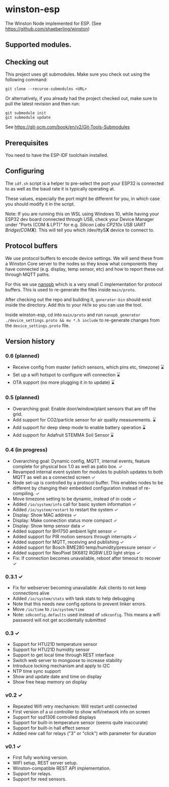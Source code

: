 # winston-esp
The Winston Node implemented for ESP.  (See https://github.com/shaeberling/winston)

## Supported modules.

## Checking out
This project uses git submodules. Make sure you check out using the following command:

```
git clone --recurse-submodules <URL>
```

Or alternatively, if you already had the project checked out, make sure to pull the latest revision and then run:

```
git submodule init
git submodule update
```

See https://git-scm.com/book/en/v2/Git-Tools-Submodules

## Prerequisites
You need to have the ESP-IDF toolchain installed.

## Configuring
The `idf.sh` script is a helper to pre-select the port your ESP32 is connected to as well as the baud rate it is typically operating at.

These values, especially the port might be different for you, in which case you should modify it in the script.

Note: If you are running this on WSL using Windows 10, while having your ESP32 dev board connected through USB, check your Device Manager under "Ports (COM & LPT)" for e.g. *Silicon Labs CP210x USB UART Bridge(COM**X**)*. This will tell you which /dev/ttyS**X** device to connect to.

## Protocol buffers
We use protocol buffers to encode device settings. We will send these from a Winston Core server
to the nodes so they know what components they have connected (e.g. display, temp sensor, etc)
and how to report these out through MQTT paths.

For this we use [nanopb](https://github.com/nanopb/nanopb) which is a very small C implementation
for protocol buffers. This is used to re-generate the files inside `main/proto`.

After checking out the repo and building it, `generator-bin` should exist inside the directory.
Add this to your `PATH` so you can use the tool.

Inside winston-esp, cd into `main/proto` and run `nanopb_generator ./device_settings.proto && mv *.h include` to re-generate changes from the `device_settings.proto` file.

## Version history

### 0.6 (planned)
 - Receive config from master (which sensors, which pins etc, timezone) ⌛
 - Set up a wifi hotspot to configure wifi connection ⌛
 - OTA support (no more plugging it in to update) ⌛

### 0.5 (planned)
 - Overarching goal: Enable door/window/plant sensors that are off the grid.
 - Add support for CO2/particle sensor for air quality measurements. ⌛
 - Add support for deep sleep mode to enable battery operation ⌛
 - Add support for Adafruit STEMMA Soil Sensor ⌛

### 0.4  (in progress)
 - Overarching goal: Dynamic config, MQTT, internal events, feature complete for physical box 1.0 as well as patio box. ✓
 - Revamped internal event system for modules to publish updates to both MQTT as well as a connected screen ✓
 - Node set-up is controlled by a protocol buffer. This enables nodes to be different by changing their embedded configuration instead of re-compiling. ✓
 - Move timezone setting to be dynamic, instead of in code ✓
 - Added `/io/system/info` call for basic system information ✓
 - Added `/io/system/restart` to restart the system ✓
 - Display: Show MAC address ✓
 - Display: Make connection status more compact ✓
 - Display: Show temp sensor data ✓
 - Added support for BH1750 ambient light sensor ✓
 - Added support for PIR motion sensors through interrupts ✓
 - Added support for MQTT, receiving and publishing ✓
 - Added support for Bosch BME280 temp/humidity/pressure sensor ✓
 - Added support for NeoPixel SK6812 RGBW LED light strips ✓
 - Fix: If connection becomes unavailable, reboot after timeout to recover ✓

### 0.3.1 ✓
 - Fix for webserver becoming unavailable: Ask clients to not keep connections alive
 - Added `/io/system/stats` with task stats to help debugging
  - Note that this needs new config options to prevent linker errors.
 - Move `/io/time` to `/io/system/time`
 - Note: `sdkconfig.defaults` used instead of `sdkconfig`. This means a wifi password will not get accidentally submitted

### 0.3 ✓
 - Support for HTU21D temperature sensor
 - Support for HTU21D humidity sensor
 - Support to get local time through REST interface
 - Switch web server to mongoose to increase stability
 - Introduce locking mechanism and apply to I2C
 - NTP time sync support
 - Show and update date and time on display
 - Show free heap memory on display

### v0.2 ✓
 - Repeated Wifi retry mechanism: Will restart until connected
 - First version of a ui controller to show wifi/network info on screen
 - Support for ssd1306 controlled displays
 - Support for built-in temperature sensor (seems quite inaccurate)
 - Support for built-in hall effect sensor
 - Added new call for relays ("3" or "click") with parameter for duration

### v0.1 ✓
 - First fully working version.
 - WIFI setup, REST server setup.
 - Winston-compatible REST API implementation.
 - Support for relays.
 - Support for reed sensors.
